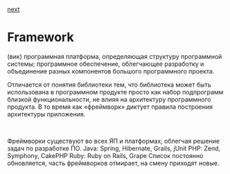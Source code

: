 <a href="02.md">next</a>

<h1>Framework</h1>

<div>
(вик) программная платформа, определяющая структуру программной системы; программное обеспечение, облегчающее разработку и объединение разных компонентов большого программного проекта.

<br/>

Отличается от понятия библиотеки тем, что библиотека может быть использована в программном продукте просто как набор подпрограмм близкой функциональности,
не влияя на архитектуру программного продукта. В то время как «фреймворк» диктует правила построения архитектуры приложения.

<br/>

Фреймворки существуют во всех ЯП и платформах, облегчая решение задач по разработке ПО.
Java: Spring, Hibernate, Grails, jUnit
PHP: Zend, Symphony, CakePHP
Ruby: Ruby on Rails, Grape
Список постоянно обновляется, часть фреймворков отмирает, на смену приходят новые.

</div>